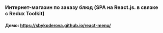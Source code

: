 ### Интернет-магазин по заказу блюд (SPA на React.js. в связке с Redux Toolkit)
#### Демо: https://sbykoderova.github.io/react-menu/
